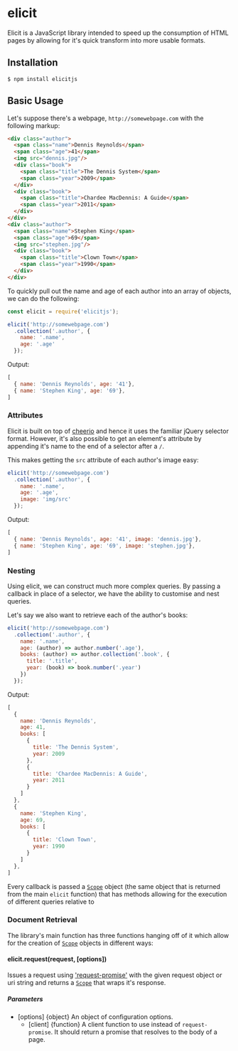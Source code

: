 # elicit

Elicit is a JavaScript library intended to speed up the consumption
of HTML pages by allowing for it's quick transform into more usable formats.

## Installation

```shell
$ npm install elicitjs
```
## Basic Usage

Let's suppose there's a webpage, `http://somewebpage.com` with the following
markup:

```html
<div class="author">
  <span class="name">Dennis Reynolds</span>
  <span class="age">41</span>
  <img src="dennis.jpg"/>
  <div class="book">
    <span class="title">The Dennis System</span>
    <span class="year">2009</span>
  </div>
  <div class="book">
    <span class="title">Chardee MacDennis: A Guide</span>
    <span class="year">2011</span>
  </div>
</div>
<div class="author">
  <span class="name">Stephen King</span>
  <span class="age">69</span>
  <img src="stephen.jpg"/>
  <div class="book">
    <span class="title">Clown Town</span>
    <span class="year">1990</span>
  </div>
</div>
```

To quickly pull out the name and age of each author into an
array of objects, we can do the following:

```js
const elicit = require('elicitjs');

elicit('http://somewebpage.com')
  .collection('.author', {
    name: '.name',
    age: '.age'
  });
```

Output:

```js
[
  { name: 'Dennis Reynolds', age: '41'},
  { name: 'Stephen King', age: '69'},
]
```

### Attributes

Elicit is built on top of [cheerio](https://github.com/cheeriojs/cheerio) and hence it uses the familiar jQuery selector format. 
However, it's also possible to get an element's attribute by appending it's name to the end of a selector after a `/`.

This makes getting the `src` attribute of each author's image easy:

```js
elicit('http://somewebpage.com')
  .collection('.author', {
    name: '.name',
    age: '.age',
    image: 'img/src'
  });
```

Output:

```js
[
  { name: 'Dennis Reynolds', age: '41', image: 'dennis.jpg'},
  { name: 'Stephen King', age: '69', image: 'stephen.jpg'},
]
```

### Nesting

Using elicit, we can construct much more complex queries. By passing
a callback in place of a selector, we have the ability to customise and
nest queries.

Let's say we also want to retrieve each of the author's books:

```js
elicit('http://somewebpage.com')
  .collection('.author', {
    name: '.name',
    age: (author) => author.number('.age'),
    books: (author) => author.collection('.book', {
      title: '.title',
      year: (book) => book.number('.year')
    })
  });
```

Output:

```js
[
  { 
    name: 'Dennis Reynolds',
    age: 41,
    books: [
      {
        title: 'The Dennis System',
        year: 2009
      },
      {
        title: 'Chardee MacDennis: A Guide',
        year: 2011
      }
    ]
  },
  { 
    name: 'Stephen King',
    age: 69,
    books: [
      {
        title: 'Clown Town',
        year: 1990
      }
    ]
  },
]
```

Every callback is passed a [`Scope`](#scope) object (the same object that is returned from the main `elicit` function)
that has methods allowing for the execution of different queries relative to

### Document Retrieval

The library's main function has three functions hanging off of it which
allow for the creation of [`Scope`](#scope) objects in different ways:

#### elicit.request(request, [options])

Issues a request using ['request-promise'](http://github.com/) with the given
request object or uri string and returns a [`Scope`](#scope) that wraps it's response.

##### Parameters

- [options] {object}
  An object of configuration options.
  - [client] {function}
    A client function to use instead of `request-promise`. It should return a promise
    that resolves to the body of a page.




